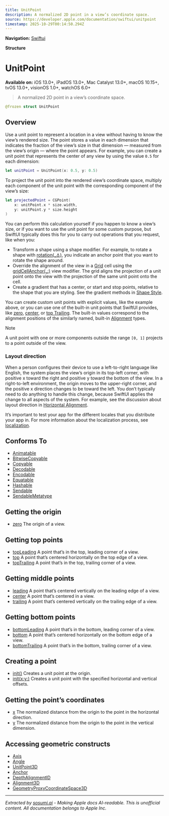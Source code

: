 ```yaml
---
title: UnitPoint
description: A normalized 2D point in a view’s coordinate space.
source: https://developer.apple.com/documentation/swiftui/unitpoint
timestamp: 2025-10-29T00:14:50.294Z
---
```


**Navigation:** [Swiftui](/documentation/swiftui)

**Structure**

# UnitPoint

**Available on:** iOS 13.0+, iPadOS 13.0+, Mac Catalyst 13.0+, macOS 10.15+, tvOS 13.0+, visionOS 1.0+, watchOS 6.0+

> A normalized 2D point in a view’s coordinate space.

```swift
@frozen struct UnitPoint
```

## Overview

Use a unit point to represent a location in a view without having to know the view’s rendered size. The point stores a value in each dimension that indicates the fraction of the view’s size in that dimension — measured from the view’s origin — where the point appears. For example, you can create a unit point that represents the center of any view by using the value `0.5` for each dimension:

```swift
let unitPoint = UnitPoint(x: 0.5, y: 0.5)
```

To project the unit point into the rendered view’s coordinate space, multiply each component of the unit point with the corresponding component of the view’s size:

```swift
let projectedPoint = CGPoint(
    x: unitPoint.x * size.width,
    y: unitPoint.y * size.height
)
```

You can perform this calculation yourself if you happen to know a view’s size, or if you want to use the unit point for some custom purpose, but SwiftUI typically does this for you to carry out operations that you request, like when you:

- Transform a shape using a shape modifier. For example, to rotate a shape with [rotation(_:anchor:)](/documentation/swiftui/shape/rotation(_:anchor:)), you indicate an anchor point that you want to rotate the shape around.
- Override the alignment of the view in a [Grid](/documentation/swiftui/grid) cell using the [gridCellAnchor(_:)](/documentation/swiftui/view/gridcellanchor(_:)) view modifier. The grid aligns the projection of a unit point onto the view with the projection of the same unit point onto the cell.
- Create a gradient that has a center, or start and stop points, relative to the shape that you are styling. See the gradient methods in [Shape Style](/documentation/swiftui/shapestyle).

You can create custom unit points with explicit values, like the example above, or you can use one of the built-in unit points that SwiftUI provides, like [zero](/documentation/swiftui/unitpoint/zero), [center](/documentation/swiftui/unitpoint/center), or [top Trailing](/documentation/swiftui/unitpoint/toptrailing). The built-in values correspond to the alignment positions of the similarly named, built-in [Alignment](/documentation/swiftui/alignment) types.

> [!NOTE]
> A unit point with one or more components outside the range `[0, 1]` projects to a point outside of the view.

### Layout direction

When a person configures their device to use a left-to-right language like English, the system places the view’s origin in its top-left corner, with positive x toward the right and positive y toward the bottom of the view. In a right-to-left environment, the origin moves to the upper-right corner, and the positive x direction changes to be toward the left. You don’t typically need to do anything to handle this change, because SwiftUI applies the change to all aspects of the system. For example, see the discussion about layout direction in [Horizontal Alignment](/documentation/swiftui/horizontalalignment).

It’s important to test your app for the different locales that you distribute your app in. For more information about the localization process, see [localization](/documentation/Xcode/localization).

## Conforms To

- [Animatable](/documentation/swiftui/animatable)
- [BitwiseCopyable](/documentation/Swift/BitwiseCopyable)
- [Copyable](/documentation/Swift/Copyable)
- [Decodable](/documentation/Swift/Decodable)
- [Encodable](/documentation/Swift/Encodable)
- [Equatable](/documentation/Swift/Equatable)
- [Hashable](/documentation/Swift/Hashable)
- [Sendable](/documentation/Swift/Sendable)
- [SendableMetatype](/documentation/Swift/SendableMetatype)

## Getting the origin

- [zero](/documentation/swiftui/unitpoint/zero) The origin of a view.

## Getting top points

- [topLeading](/documentation/swiftui/unitpoint/topleading) A point that’s in the top, leading corner of a view.
- [top](/documentation/swiftui/unitpoint/top) A point that’s centered horizontally on the top edge of a view.
- [topTrailing](/documentation/swiftui/unitpoint/toptrailing) A point that’s in the top, trailing corner of a view.

## Getting middle points

- [leading](/documentation/swiftui/unitpoint/leading) A point that’s centered vertically on the leading edge of a view.
- [center](/documentation/swiftui/unitpoint/center) A point that’s centered in a view.
- [trailing](/documentation/swiftui/unitpoint/trailing) A point that’s centered vertically on the trailing edge of a view.

## Getting bottom points

- [bottomLeading](/documentation/swiftui/unitpoint/bottomleading) A point that’s in the bottom, leading corner of a view.
- [bottom](/documentation/swiftui/unitpoint/bottom) A point that’s centered horizontally on the bottom edge of a view.
- [bottomTrailing](/documentation/swiftui/unitpoint/bottomtrailing) A point that’s in the bottom, trailing corner of a view.

## Creating a point

- [init()](/documentation/swiftui/unitpoint/init()) Creates a unit point at the origin.
- [init(x:y:)](/documentation/swiftui/unitpoint/init(x:y:)) Creates a unit point with the specified horizontal and vertical offsets.

## Getting the point’s coordinates

- [x](/documentation/swiftui/unitpoint/x) The normalized distance from the origin to the point in the horizontal direction.
- [y](/documentation/swiftui/unitpoint/y) The normalized distance from the origin to the point in the vertical dimension.

## Accessing geometric constructs

- [Axis](/documentation/swiftui/axis)
- [Angle](/documentation/swiftui/angle)
- [UnitPoint3D](/documentation/swiftui/unitpoint3d)
- [Anchor](/documentation/swiftui/anchor)
- [DepthAlignmentID](/documentation/swiftui/depthalignmentid)
- [Alignment3D](/documentation/swiftui/alignment3d)
- [GeometryProxyCoordinateSpace3D](/documentation/swiftui/geometryproxycoordinatespace3d)

---

*Extracted by [sosumi.ai](https://sosumi.ai) - Making Apple docs AI-readable.*
*This is unofficial content. All documentation belongs to Apple Inc.*
